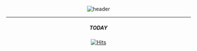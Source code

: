 <!--
**monargent0/monargent0** is a ✨ _special_ ✨ repository because its `README.md` (this file) appears on your GitHub profile.

Here are some ideas to get you started:

- 🔭 I’m currently working on ...
- 🌱 I’m currently learning ...
- 👯 I’m looking to collaborate on ...
- 🤔 I’m looking for help with ...
- 💬 Ask me about ...
- 📫 How to reach me: ...
- 😄 Pronouns: ...
- ⚡ Fun fact: ...
-->

<div align = center>
  
![header](https://capsule-render.vercel.app/api?type=slice&color=0:FBF8BE,100:234E70&height=200&section=header&text=MY%20CodeWorld&animation=twinkling&fontSize=50&fontColor=FCF6F5)





---
  ##### TODAY
[![Hits](https://hits.seeyoufarm.com/api/count/incr/badge.svg?url=https%3A%2F%2Fgithub.com%2Fmonargent0&count_bg=%2395D7DB&title_bg=%23403E4B&icon=tinder.svg&icon_color=%23DBDADA&title=hits&edge_flat=false)](https://hits.seeyoufarm.com)

</div>
